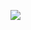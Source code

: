 <img src="https://img.shields.io/badge/HTML5-E34F26?style=flat-square&logo=html5&logoColor=white"/></a>


